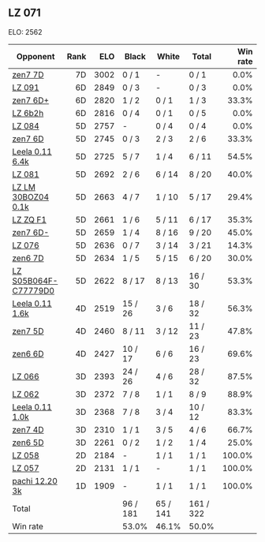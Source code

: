 ## LZ 071 ##

ELO: 2562

Opponent | Rank | ELO | Black | White | Total | Win rate
---------|-----:|----:|-------|-------|-------|-------:
[zen7 7D](zen7%207D.md) | 7D | 3002 | 0 / 1 | - | 0 / 1 | 0.0%
[LZ 091](LZ%20091.md) | 6D | 2849 | 0 / 3 | - | 0 / 3 | 0.0%
[zen7 6D+](zen7%206D+.md) | 6D | 2820 | 1 / 2 | 0 / 1 | 1 / 3 | 33.3%
[LZ 6b2h](LZ%206b2h.md) | 6D | 2816 | 0 / 4 | 0 / 1 | 0 / 5 | 0.0%
[LZ 084](LZ%20084.md) | 5D | 2757 | - | 0 / 4 | 0 / 4 | 0.0%
[zen7 6D](zen7%206D.md) | 5D | 2745 | 0 / 3 | 2 / 3 | 2 / 6 | 33.3%
[Leela 0.11 6.4k](Leela%200.11%206.4k.md) | 5D | 2725 | 5 / 7 | 1 / 4 | 6 / 11 | 54.5%
[LZ 081](LZ%20081.md) | 5D | 2692 | 2 / 6 | 6 / 14 | 8 / 20 | 40.0%
[LZ LM 30BOZ04 0.1k](LZ%20LM%2030BOZ04%200.1k.md) | 5D | 2663 | 4 / 7 | 1 / 10 | 5 / 17 | 29.4%
[LZ ZQ F1](LZ%20ZQ%20F1.md) | 5D | 2661 | 1 / 6 | 5 / 11 | 6 / 17 | 35.3%
[zen7 6D-](zen7%206D-.md) | 5D | 2659 | 1 / 4 | 8 / 16 | 9 / 20 | 45.0%
[LZ 076](LZ%20076.md) | 5D | 2636 | 0 / 7 | 3 / 14 | 3 / 21 | 14.3%
[zen6 7D](zen6%207D.md) | 5D | 2634 | 1 / 5 | 5 / 15 | 6 / 20 | 30.0%
[LZ S05B064F-C77779D0](LZ%20S05B064F-C77779D0.md) | 5D | 2622 | 8 / 17 | 8 / 13 | 16 / 30 | 53.3%
[Leela 0.11 1.6k](Leela%200.11%201.6k.md) | 4D | 2519 | 15 / 26 | 3 / 6 | 18 / 32 | 56.3%
[zen7 5D](zen7%205D.md) | 4D | 2460 | 8 / 11 | 3 / 12 | 11 / 23 | 47.8%
[zen6 6D](zen6%206D.md) | 4D | 2427 | 10 / 17 | 6 / 6 | 16 / 23 | 69.6%
[LZ 066](LZ%20066.md) | 3D | 2393 | 24 / 26 | 4 / 6 | 28 / 32 | 87.5%
[LZ 062](LZ%20062.md) | 3D | 2372 | 7 / 8 | 1 / 1 | 8 / 9 | 88.9%
[Leela 0.11 1.0k](Leela%200.11%201.0k.md) | 3D | 2368 | 7 / 8 | 3 / 4 | 10 / 12 | 83.3%
[zen7 4D](zen7%204D.md) | 3D | 2310 | 1 / 1 | 3 / 5 | 4 / 6 | 66.7%
[zen6 5D](zen6%205D.md) | 3D | 2261 | 0 / 2 | 1 / 2 | 1 / 4 | 25.0%
[LZ 058](LZ%20058.md) | 2D | 2184 | - | 1 / 1 | 1 / 1 | 100.0%
[LZ 057](LZ%20057.md) | 2D | 2131 | 1 / 1 | - | 1 / 1 | 100.0%
[pachi 12.20 3k](pachi%2012.20%203k.md) | 1D | 1909 | - | 1 / 1 | 1 / 1 | 100.0%
Total | | | 96 / 181 | 65 / 141 | 161 / 322 | 
Win rate| | | 53.0% | 46.1% | 50.0% | 
